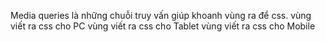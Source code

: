 Media queries là những chuỗi truy vấn
giúp khoanh vùng ra để css.
vùng viết ra css cho PC
vùng viết ra css cho Tablet
vùng viết ra css cho Mobile